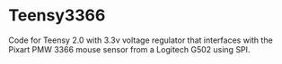 # Teensy3366
Code for Teensy 2.0 with 3.3v voltage regulator that interfaces with the Pixart PMW 3366 mouse sensor from a Logitech G502 using SPI.
